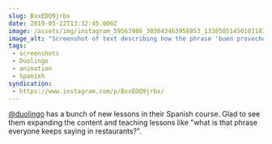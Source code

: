```yaml
---
slug: BxxEDQ9jrbx
date: 2019-05-22T13:32:45.000Z
image: /assets/img/instagram_59563986_303043463958853_1338505145010118392_n_17933732860294468.jpg
image_alt: "Screenshot of text describing how the phrase 'buen provecho' can be used as a greeting at meals similar to 'bon appétit'."
tags:
 - screenshots
 - Duolingo
 - animation
 - Spanish
syndication:
 - https://www.instagram.com/p/BxxEDQ9jrbx/
---
```


[@duolingo](https://www.instagram.com/duolingo/) has a bunch of new lessons in their Spanish course. Glad to see them expanding the content and teaching lessons like "what is that phrase everyone keeps saying in restaurants?".
